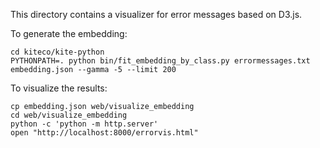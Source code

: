 This directory contains a visualizer for error messages based on D3.js.

To generate the embedding:

    cd kiteco/kite-python
    PYTHONPATH=. python bin/fit_embedding_by_class.py errormessages.txt embedding.json --gamma -5 --limit 200

To visualize the results:

    cp embedding.json web/visualize_embedding
    cd web/visualize_embedding
    python -c 'python -m http.server'
    open "http://localhost:8000/errorvis.html"

